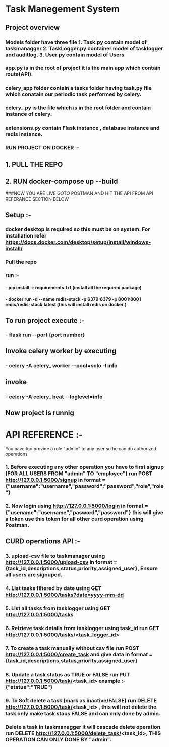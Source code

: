 # Task Manegement System


## Project overview 
### Models folder have three file 1. Task.py contain model of taskmanagger 2. TaskLogger.py container model of tasklogger and auditlog. 3. User.py contain model of Users
### app.py is in the root of project it is the main app which contain route(API).
### celery_app folder  contain a tasks folder having task.py file which conatain our periodic task performed by celery.
### celery_.py is the file which is in the root folder and contain instance of celery.
### extensions.py contain  Flask instance , database instance and redis instance.


###  RUN PROJECT ON DOCKER :-
## 1. PULL THE REPO
## 2. RUN  docker-compose up --build
###NOW YOU ARE LIVE GOTO POSTMAN AND HIT THE API FROM API REFERANCE SECTION BELOW






## Setup :-
### docker desktop is required so this must be on system. For installation refer https://docs.docker.com/desktop/setup/install/windows-install/
### Pull the repo 
### run :- 
#### - pip install -r requirements.txt   (install all the required package)
#### - docker run -d --name redis-stack -p 6379:6379 -p 8001:8001 redis/redis-stack:latest (this will install redis on docker.)
## To run project execute :-
### - flask run --port {port number}
## Invoke celery worker by executing 
### -  celery -A celery_ worker --pool=solo -l info
## invoke 
### - celery -A celery_ beat --loglevel=info

## Now project is runnig 

# API REFERENCE :-
You have too provide a role:"admin" to any user so he can do authorized operations

### 1. Before executing any other operation you have to first signup (FOR ALL USERS FROM "admin" TO  "employee") run POST http://127.0.0.1:5000/signup  in format = {"username":"username","password":"password","role","role"}
### 2. Now login using http://127.0.0.1:5000/login  in format = {"usename":"username","pasword","password"} this will give a token use this token for all other curd operation using Postman. 
## CURD operations API :-
### 3. upload-csv file to taskmanager using http://127.0.0.1:5000/upload-csv  in format = {task_id,descriptions,status,priority,assigned_user}, Ensure all users are signuped.
### 4. List tasks filtered by date using GET http://127.0.0.1:5000/tasks?date=yyyy-mm-dd  
### 5. List all tasks from tasklogger using GET  http://127.0.0.1:5000/tasks
### 6. Retrieve task details from tasklogger using task_id run GET http://127.0.0.1:5000/tasks/<task_logger_id>
### 7. To create a task manually without csv file run POST  http://127.0.0.1:5000/create_task and give data in format = {task_id,descriptions,status,priority,assigned_user}
### 8. Update a task status as TRUE or FALSE run PUT http://127.0.0.1:5000/task/<task_id> example :- {"status":"TRUE"}
### 9. To Soft delete a task (mark as inactive/FALSE) run DELETE http://127.0.0.1:5000/task/<task_id> , this will not delete the task only make task staus FALSE and can only done by admin.
### Delete a task in taskmanagger it will cascade delete operation run DELETE  http://127.0.0.1:5000/delete_task/<task_id>, THIS OPERATION CAN ONLY DONE BY "admin".
